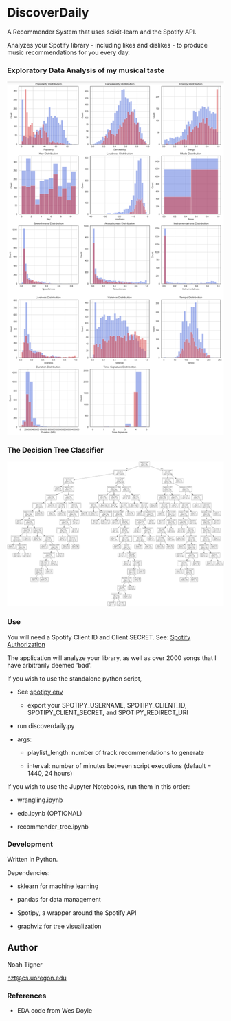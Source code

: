 # DiscoverDaily

A Recommender System that uses scikit-learn and the Spotify API.

Analyzes your Spotify library - including likes and dislikes - to produce music recommendations for you every day.

### Exploratory Data Analysis of my musical taste
![EDA](screenshots/eda.png)

### The Decision Tree Classifier
![Tree](screenshots/tree.png)

### Use

You will need a Spotify Client ID and Client SECRET. See: [Spotify Authorization](https://developer.spotify.com/dashboard/applications)

The application will analyze your library, as well as over 2000 songs that I have arbitrarily deemed 'bad'.

If you wish to use the standalone python script, 

* See [spotipy env](https://spotipy.readthedocs.io/en/latest/#authorization-code-flow)

    * export your SPOTIPY_USERNAME, SPOTIPY_CLIENT_ID, SPOTIPY_CLIENT_SECRET, and SPOTIPY_REDIRECT_URI

* run discoverdaily.py

* args:

    * playlist_length: number of track recommendations to generate

    * interval: number of minutes between script executions (default = 1440, 24 hours)
    

If you wish to use the Jupyter Notebooks, run them in this order:

* wrangling.ipynb

* eda.ipynb (OPTIONAL)

* recommender_tree.ipynb

### Development

Written in Python.

Dependencies: 

* sklearn for machine learning

* pandas for data management

* Spotipy, a wrapper around the Spotify API

* graphviz for tree visualization

## Author

Noah Tigner

nzt@cs.uoregon.edu

### References
* EDA code from Wes Doyle

